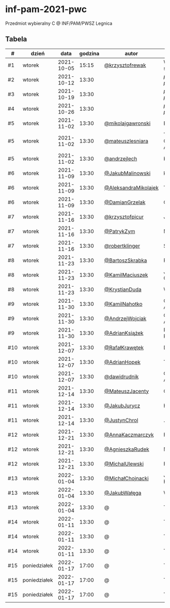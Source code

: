 # inf-pam-2021-pwc
Przedmiot wybieralny C @ INF/PAM/PWSZ Legnica

## Tabela
| # | dzień | data | godzina | autor | prezentacja |
| --- | --- | --- | --- | --- | --- |
| #1 | wtorek | 2021-10-05 | 15:15 | [@krzysztofrewak](https://github.com/krzysztofrewak) | Wstęp do seminarium |
| #2 | wtorek | 2021-10-12 | 13:30 | | *przygotowanie prezentacji* |
| #3 | wtorek | 2021-10-19 | 13:30 | | *przygotowanie prezentacji* |
| #4 | wtorek | 2021-10-26 | 13:30 | | *przygotowanie prezentacji* |
| #5 | wtorek | 2021-11-02 | 13:30 | [@mikolajgawronski](https://github.com/mikolajgawronski) | Elasticsearch |
| #5 | wtorek | 2021-11-02 | 13:30 | [@mateuszlesniara](https://github.com/Overnerfed) | The Composable Architecture |
| #5 | wtorek | 2021-11-02 | 13:30 | [@andrzejlech](https://github.com/AndrzejLech) | Kasspresso |
| #6 | wtorek | 2021-11-09 | 13:30 | [@JakubMalinowski](https://github.com/not-raspy) | kryptowaluty |
| #6 | wtorek | 2021-11-09 | 13:30 | [@AleksandraMikolajek](https://github.com/Ola-M) | TypeScript |
| #6 | wtorek | 2021-11-09 | 13:30 | [@DamianGrzelak](https://github.com/lolsky) | GraphQL |
| #7 | wtorek | 2021-11-16 | 13:30 | [@krzysztofpicur](https://github.com/mightykit) | Jenkins  |
| #7 | wtorek | 2021-11-16 | 13:30 | [@PatrykZym](https://github.com/rewe999) | Mikroserwisy |
| #7 | wtorek | 2021-11-16 | 13:30 | [@robertklinger](https://github.com/Eater0) | SEO |
| #8 | wtorek | 2021-11-23 | 13:30 | [@BartoszSkrabka](https://github.com/Skrabka98) | Redux |
| #8 | wtorek | 2021-11-23 | 13:30 | [@KamilMaciuszek](https://github.com/KamilMaciuszek) | Jetpack Compose |
| #8 | wtorek | 2021-11-23 | 13:30 | [@KrystianDuda](https://github.com/Bon3z) | WebAssembly |
| #9 | wtorek | 2021-11-30 | 13:30 | [@KamilNahotko](https://github.com/kamilnahotko) | Google Places API |
| #9 | wtorek | 2021-11-30 | 13:30 | [@AndrzejWojciak](https://github.com/andrzejwojciak) | Clean Architecture |
| #9 | wtorek | 2021-11-30 | 13:30 | [@AdrianKsiążek](https://github.com/azeksi) | React Hook Form |
| #10 | wtorek | 2021-12-07 | 13:30 | [@RafałKrawętek](https://github.com/rafalkrawetek) | Drukarki 3D |
| #10 | wtorek | 2021-12-07 | 13:30 | [@AdrianHopek](https://github.com/Baakoma) | Tailwind CSS |
| #10 | wtorek | 2021-12-07 | 13:30 | [@dawidrudnik](https://github.com/dawidrudnik) | GitHub Actions |
| #11 | wtorek | 2021-12-14 | 13:30 | [@MateuszJacenty](https://github.com/Huszan) | Captcha |
| #11 | wtorek | 2021-12-14 | 13:30 | [@JakubJurycz](https://github.com/PythSomeone) | Heroku |
| #11 | wtorek | 2021-12-14 | 13:30 | [@JustynChrol](https://github.com/Justyn-98) | .NET |
| #12 | wtorek | 2021-12-21 | 13:30 | [@AnnaKaczmarczyk](https://github.com/annakaczmarczyk) | Flutter |
| #12 | wtorek | 2021-12-21 | 13:30 | [@AgnieszkaRudek](https://github.com/Blusia) | Makiety UX/UI |
| #12 | wtorek | 2021-12-21 | 13:30 | [@MichalUlewski](https://github.com/Trefluuu) | Firebase |
| #13 | wtorek | 2022-01-04 | 13:30 | [@MichałChojnacki](https://github.com/MichalChojnacki450) | Jak działają Hakerzy |
| #13 | wtorek | 2022-01-04 | 13:30 | [@JakubWałęga](https://github.com/JW-39615) | Websockety |
| #13 | wtorek | 2022-01-04 | 13:30 | @ | TBA |
| #14 | wtorek | 2022-01-11 | 13:30 | @ | TBA |
| #14 | wtorek | 2022-01-11 | 13:30 | @ | TBA |
| #14 | wtorek | 2022-01-11 | 13:30 | @ | TBA |
| #15 | poniedziałek | 2022-01-17 | 17:00 | @ | TBA |
| #15 | poniedziałek | 2022-01-17 | 17:00 | @ | TBA |
| #15 | poniedziałek | 2022-01-17 | 17:00 | @ | TBA |

